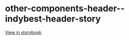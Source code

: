 # other-components-header--indybest-header-story

[View in storybook](https://raw.githack.com/Independent-Digital-News-and-Media-Ltd/indy-branch-review/PR-7596-sb/index.html?path=/story/other-components-header--indybest-header-story)